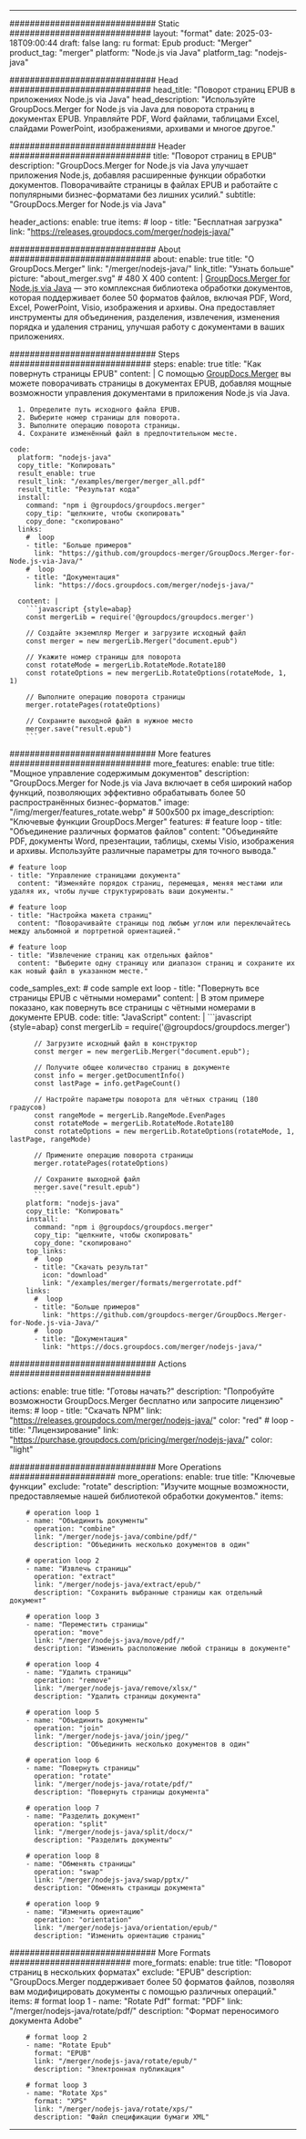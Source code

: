 
---
############################# Static ############################
layout: "format"
date:  2025-03-18T09:00:44
draft: false
lang: ru
format: Epub
product: "Merger"
product_tag: "merger"
platform: "Node.js via Java"
platform_tag: "nodejs-java"

############################# Head ############################
head_title: "Поворот страниц EPUB в приложениях Node.js via Java"
head_description: "Используйте GroupDocs.Merger for Node.js via Java для поворота страниц в документах EPUB. Управляйте PDF, Word файлами, таблицами Excel, слайдами PowerPoint, изображениями, архивами и многое другое."

############################# Header ############################
title: "Поворот страниц в EPUB" 
description: "GroupDocs.Merger for Node.js via Java улучшает приложения Node.js, добавляя расширенные функции обработки документов. Поворачивайте страницы в файлах EPUB и работайте с популярными бизнес-форматами без лишних усилий."
subtitle: "GroupDocs.Merger for Node.js via Java" 

header_actions:
  enable: true
  items:
    #  loop
    - title: "Бесплатная загрузка"
      link: "https://releases.groupdocs.com/merger/nodejs-java/"
      
############################# About ############################
about:
    enable: true
    title: "О GroupDocs.Merger"
    link: "/merger/nodejs-java/"
    link_title: "Узнать больше"
    picture: "about_merger.svg" # 480 X 400
    content: |
       [GroupDocs.Merger for Node.js via Java](/merger/nodejs-java/) — это комплексная библиотека обработки документов, которая поддерживает более 50 форматов файлов, включая PDF, Word, Excel, PowerPoint, Visio, изображения и архивы. Она предоставляет инструменты для объединения, разделения, извлечения, изменения порядка и удаления страниц, улучшая работу с документами в ваших приложениях.

############################# Steps ############################
steps:
    enable: true
    title: "Как повернуть страницы EPUB"
    content: |
      С помощью [GroupDocs.Merger](/merger/nodejs-java/) вы можете поворачивать страницы в документах EPUB, добавляя мощные возможности управления документами в приложения Node.js via Java.
      
      1. Определите путь исходного файла EPUB.
      2. Выберите номер страницы для поворота.
      3. Выполните операцию поворота страницы.
      4. Сохраните изменённый файл в предпочтительном месте.
   
    code:
      platform: "nodejs-java"
      copy_title: "Копировать"
      result_enable: true
      result_link: "/examples/merger/merger_all.pdf"
      result_title: "Результат кода"
      install:
        command: "npm i @groupdocs/groupdocs.merger"
        copy_tip: "щелкните, чтобы скопировать"
        copy_done: "скопировано"
      links:
        #  loop
        - title: "Больше примеров"
          link: "https://github.com/groupdocs-merger/GroupDocs.Merger-for-Node.js-via-Java/"
        #  loop
        - title: "Документация"
          link: "https://docs.groupdocs.com/merger/nodejs-java/"
          
      content: |
        ```javascript {style=abap}
        const mergerLib = require('@groupdocs/groupdocs.merger')

        // Создайте экземпляр Merger и загрузите исходный файл
        const merger = new mergerLib.Merger("document.epub")

        // Укажите номер страницы для поворота
        const rotateMode = mergerLib.RotateMode.Rotate180
        const rotateOptions = new mergerLib.RotateOptions(rotateMode, 1, 1)

        // Выполните операцию поворота страницы
        merger.rotatePages(rotateOptions)

        // Сохраните выходной файл в нужное место
        merger.save("result.epub")
        ```            

############################# More features ############################
more_features:
  enable: true
  title: "Мощное управление содержимым документов"
  description: "GroupDocs.Merger for Node.js via Java включает в себя широкий набор функций, позволяющих эффективно обрабатывать более 50 распространённых бизнес-форматов."
  image: "/img/merger/features_rotate.webp" # 500x500 px
  image_description: "Ключевые функции GroupDocs.Merger"
  features:
    # feature loop
    - title: "Объединение различных форматов файлов"
      content: "Объединяйте PDF, документы Word, презентации, таблицы, схемы Visio, изображения и архивы. Используйте различные параметры для точного вывода."

    # feature loop
    - title: "Управление страницами документа"
      content: "Изменяйте порядок страниц, перемещая, меняя местами или удаляя их, чтобы лучше структурировать ваши документы."

    # feature loop
    - title: "Настройка макета страниц"
      content: "Поворачивайте страницы под любым углом или переключайтесь между альбомной и портретной ориентацией."

    # feature loop
    - title: "Извлечение страниц как отдельных файлов"
      content: "Выберите одну страницу или диапазон страниц и сохраните их как новый файл в указанном месте."
      
  code_samples_ext:
    # code sample ext loop
    - title: "Повернуть все страницы EPUB с чётными номерами"
      content: |
        В этом примере показано, как повернуть все страницы с чётными номерами в документе EPUB.
      code:
        title: "JavaScript"
        content: |
          ```javascript {style=abap}
          const mergerLib = require('@groupdocs/groupdocs.merger')
          
          // Загрузите исходный файл в конструктор
          const merger = new mergerLib.Merger("document.epub");

          // Получите общее количество страниц в документе
          const info = merger.getDocumentInfo()
          const lastPage = info.getPageCount()

          // Настройте параметры поворота для чётных страниц (180 градусов)
          const rangeMode = mergerLib.RangeMode.EvenPages
          const rotateMode = mergerLib.RotateMode.Rotate180
          const rotateOptions = new mergerLib.RotateOptions(rotateMode, 1, lastPage, rangeMode)
          
          // Примените операцию поворота страницы
          merger.rotatePages(rotateOptions)

          // Сохраните выходной файл
          merger.save("result.epub")
          ```
        platform: "nodejs-java"
        copy_title: "Копировать"
        install:
          command: "npm i @groupdocs/groupdocs.merger"
          copy_tip: "щелкните, чтобы скопировать"
          copy_done: "скопировано"
        top_links:
          #  loop
          - title: "Скачать результат"
            icon: "download"
            link: "/examples/merger/formats/mergerrotate.pdf"
        links:
          #  loop
          - title: "Больше примеров"
            link: "https://github.com/groupdocs-merger/GroupDocs.Merger-for-Node.js-via-Java/"
          #  loop
          - title: "Документация"
            link: "https://docs.groupdocs.com/merger/nodejs-java/"
            

            


############################# Actions ############################

actions:
  enable: true
  title: "Готовы начать?"
  description: "Попробуйте возможности GroupDocs.Merger бесплатно или запросите лицензию"
  items:
    #  loop
    - title: "Скачать NPM"
      link: "https://releases.groupdocs.com/merger/nodejs-java/"
      color: "red"
        #  loop
    - title: "Лицензирование"
      link: "https://purchase.groupdocs.com/pricing/merger/nodejs-java/"
      color: "light"


############################# More Operations #####################
more_operations:
    enable: true
    title: "Ключевые функции"
    exclude: "rotate"
    description: "Изучите мощные возможности, предоставляемые нашей библиотекой обработки документов."
    items: 
          
        # operation loop 1
        - name: "Объединить документы"
          operation: "combine"
          link: "/merger/nodejs-java/combine/pdf/"
          description: "Объединить несколько документов в один"

        # operation loop 2
        - name: "Извлечь страницы"
          operation: "extract"
          link: "/merger/nodejs-java/extract/epub/"
          description: "Сохранить выбранные страницы как отдельный документ"

        # operation loop 3
        - name: "Переместить страницы"
          operation: "move"
          link: "/merger/nodejs-java/move/pdf/"
          description: "Изменить расположение любой страницы в документе"

        # operation loop 4
        - name: "Удалить страницы"
          operation: "remove"
          link: "/merger/nodejs-java/remove/xlsx/"
          description: "Удалить страницы документа"

        # operation loop 5
        - name: "Объединить документы"
          operation: "join"
          link: "/merger/nodejs-java/join/jpeg/"
          description: "Объединить несколько документов в один"

        # operation loop 6
        - name: "Повернуть страницы"
          operation: "rotate"
          link: "/merger/nodejs-java/rotate/pdf/"
          description: "Повернуть страницы документа"

        # operation loop 7
        - name: "Разделить документ"
          operation: "split"
          link: "/merger/nodejs-java/split/docx/"
          description: "Разделить документы"

        # operation loop 8
        - name: "Обменять страницы"
          operation: "swap"
          link: "/merger/nodejs-java/swap/pptx/"
          description: "Обменять страницы документа"

        # operation loop 9
        - name: "Изменить ориентацию"
          operation: "orientation"
          link: "/merger/nodejs-java/orientation/epub/"
          description: "Изменить ориентацию страниц"
          
        
          
############################# More Formats ########################
more_formats:
    enable: true
    title: "Поворот страниц в нескольких форматах"
    exclude: "EPUB"
    description: "GroupDocs.Merger поддерживает более 50 форматов файлов, позволяя вам модифицировать документы с помощью различных операций."
    items: 
        # format loop 1
        - name: "Rotate Pdf"
          format: "PDF"
          link: "/merger/nodejs-java/rotate/pdf/"
          description: "Формат переносимого документа Adobe"

        # format loop 2
        - name: "Rotate Epub"
          format: "EPUB"
          link: "/merger/nodejs-java/rotate/epub/"
          description: "Электронная публикация"

        # format loop 3
        - name: "Rotate Xps"
          format: "XPS"
          link: "/merger/nodejs-java/rotate/xps/"
          description: "Файл спецификации бумаги XML"


---